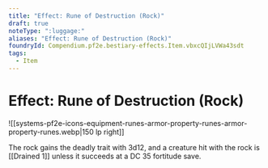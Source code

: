 ```yaml
---
title: "Effect: Rune of Destruction (Rock)"
draft: true
noteType: ":luggage:"
aliases: "Effect: Rune of Destruction (Rock)"
foundryId: Compendium.pf2e.bestiary-effects.Item.vbxcQIjLVWa43sdt
tags:
  - Item
---
```


# Effect: Rune of Destruction (Rock)
![[systems-pf2e-icons-equipment-runes-armor-property-runes-armor-property-runes.webp|150 lp right]]

The rock gains the deadly trait with 3d12, and a creature hit with the rock is [[Drained 1]] unless it succeeds at a DC 35 fortitude save.
